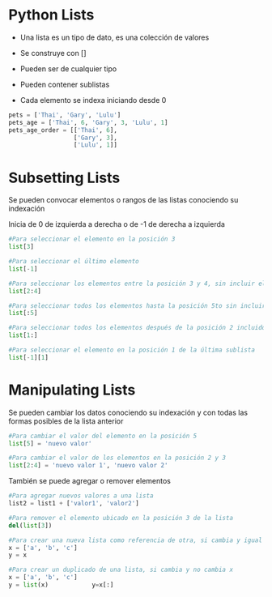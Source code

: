 # Python Lists

* Una lista es un tipo de dato, es una colección de valores

* Se construye con []

* Pueden ser de cualquier tipo

* Pueden contener sublistas

* Cada elemento se indexa iniciando desde 0

```python
pets = ['Thai', 'Gary', 'Lulu']
pets_age = ['Thai', 6, 'Gary', 3, 'Lulu', 1]
pets_age_order = [['Thai', 6],
                  ['Gary', 3],
                  ['Lulu', 1]]
```

# Subsetting Lists

Se pueden convocar elementos o rangos de las listas conociendo su indexación

Inicia de 0 de izquierda a derecha o de -1 de derecha a izquierda

```python
#Para seleccionar el elemento en la posición 3
list[3] 

#Para seleccionar el último elemento
list[-1] 

#Para seleccionar los elementos entre la posición 3 y 4, sin incluir el último
list[2:4]

#Para seleccionar todos los elementos hasta la posición 5to sin incluirlo
list[:5]

#Para seleccionar todos los elementos después de la posición 2 incluido
list[1:]

#Para seleccionar el elemento en la posición 1 de la última sublista
list[-1][1]
```

# Manipulating Lists

Se pueden cambiar los datos conociendo su indexación y con todas las formas posibles de la lista anterior

```python
#Para cambiar el valor del elemento en la posición 5
list[5] = 'nuevo valor'

#Para cambiar el valor de los elementos en la posición 2 y 3
list[2:4] = 'nuevo valor 1', 'nuevo valor 2'
```

También se puede agregar o remover elementos

```python
#Para agregar nuevos valores a una lista
list2 = list1 + ['valor1', 'valor2']

#Para remover el elemento ubicado en la posición 3 de la lista
del(list[3])

#Para crear una nueva lista como referencia de otra, si cambia y igual x
x = ['a', 'b', 'c']
y = x

#Para crear un duplicado de una lista, si cambia y no cambia x
x = ['a', 'b', 'c']
y = list(x)            y=x[:]
```
